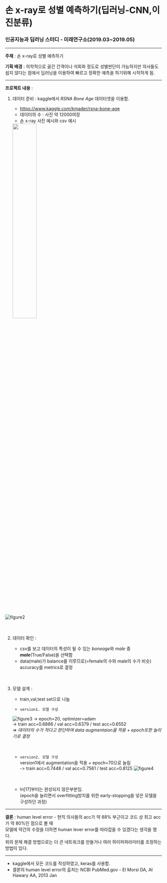 # 손 x-ray로 성별 예측하기(딥러닝-CNN,이진분류)

### 인공지능과 딥러닝 스터디 - 미래연구소(2019.03~2019.05)

---------------------------------

**주제** : 손 x-ray로 성별 예측하기

**기획 배경** : 의학적으로 골간 간격이나 석회화 정도로 성별판단이 가능하지만 의사들도 쉽지 않다는 점에서 딥러닝을 이용하여 빠르고 정확한 예측을 하기위해 시작하게 됨.

--------------------------------

**프로젝트 내용** :
1. 데이터 준비 : kaggle에서 *RSNA Bone Age* 데이터셋을 이용함.                           
    - https://www.kaggle.com/kmader/rsna-bone-age                                 
    - 데이터의 수 : 사진 약 12000여장
    - 손 x-ray 사진 예시와 csv 예시

   <img src="https://user-images.githubusercontent.com/47767202/76082540-fece2780-5fee-11ea-9cad-dcb289e0d3ac.jpg" width="40%">
    
![figure2](https://user-images.githubusercontent.com/47767202/76082802-8156e700-5fef-11ea-9497-0c7e8d49e5be.PNG)
<br><br><br>

2. 데이터 확인 :
    - csv를 보고 데이터의 특성이 될 수 있는 *boneage*와 *male* 중 ***male***(True/False)을 선택함
    - data(male)가 balance를 이루므로(=female의 수와 male의 수가 비슷) accuracy를 metrics로 결정
<br><br><br>


3. 모델 설계 : 
    - train,val,test set으로 나눔
    
    - `version1. 모델 구성`
    
    ![figure3](https://user-images.githubusercontent.com/47767202/76083747-9df41e80-5ff1-11ea-96fa-b92f919bec3d.png)
      -> epoch=20, optimizer=adam                            
      -> train acc=0.6886 / val acc=0.6379 / test acc=0.6552       
      _=> 데이터의 수가 적다고 판단하여 data augmentaion을 적용 + epoch또한 늘리기로 결정_
      <br><br><br>
      
    - `version2. 모델 구성`                            
       version1에서 augmentation을 적용 + epoch=70으로 늘림                      
      -> train acc=0.7448 / val acc=0.7561 / test acc=0.8125
      ![figure4](https://user-images.githubusercontent.com/47767202/76084475-4e165700-5ff3-11ea-932a-f756c1a59a8f.png)                
<br><br>

    - ln[17]부터는 완성되지 않은부분임.                   
      (epoch을 늘리면서 overfitting방지를 위한 early-stopping을 넣은 모델을 구성하던 과정)
-------------------------------------------------------------

**결론** : human level error - 현직 의사들의 acc가 약 88% 부근이고 코드 상 최고 acc가 약 80%인 점으로 볼 때<br>
모델에 약간의 수정을 더하면 human lever error를 따라잡을 수 있겠다는 생각을 했다.<br>
위의 문제 해결 방법으로는 더 큰 네트워크를 만들거나 여러 하이퍼파라미터를 조정하는 방법이 있다.

------------------------------

- kaggle에서 모든 코드를 작성하였고, keras를 사용함.                        
- 결론의 human level error의 출처는 NCBI PubMed.gov - El Morsi DA, AI Hawary AA, 2013 Jan
